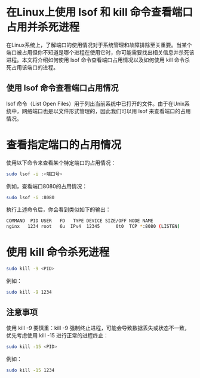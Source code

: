 # 在Linux上使用 lsof 和 kill 命令查看端口占用并杀死进程

在Linux系统上，了解端口的使用情况对于系统管理和故障排除至关重要。当某个端口被占用但你不知道是哪个进程在使用它时，你可能需要找出相关信息并杀死该进程。本文将介绍如何使用 lsof 命令查看端口占用情况以及如何使用 kill 命令杀死占用该端口的进程。

## 使用 lsof 命令查看端口占用情况
lsof 命令（List Open Files）用于列出当前系统中已打开的文件。由于在Unix系统中，网络端口也是以文件形式管理的，因此我们可以用 lsof 来查看端口的占用情况。

# 查看指定端口的占用情况
使用以下命令来查看某个特定端口的占用情况：

```bash
sudo lsof -i :<端口号>
```

例如，查看端口8080的占用情况：

```bash
sudo lsof -i :8080
```

执行上述命令后，你会看到类似如下的输出：

```bash
COMMAND  PID USER   FD   TYPE DEVICE SIZE/OFF NODE NAME
nginx   1234 root   6u  IPv4  12345      0t0  TCP *:8080 (LISTEN)
```

# 使用 kill 命令杀死进程

```bash
sudo kill -9 <PID>
```

例如：

```bash
sudo kill -9 1234
```

## 注意事项

使用 kill -9 要慎重：kill -9 强制终止进程，可能会导致数据丢失或状态不一致，优先考虑使用 kill -15 进行正常的进程终止：

```bash
sudo kill -15 <PID>
```

例如：

```bash
sudo kill -15 1234
```
